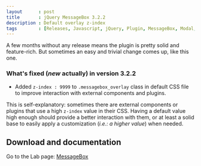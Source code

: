 ```yaml
---
layout      : post
title       : jQuery MessageBox 3.2.2
description : Default overlay z-index
tags        : [Releases, Javascript, jQuery, Plugin, MessageBox, Modal, Dialog, Alert, Confirm, Prompt]
---
```



A few months without any release means the plugin is pretty solid and feature-rich. But sometimes an easy and trivial change comes up, like this one.


### What's fixed (*new* actually) in version 3.2.2
- Added `z-index : 9999` to `.messagebox_overlay` class in default CSS file to improve interaction with external components and plugins.

This is self-explanatory: sometimes there are external components or plugins that use a high `z-index` value in their CSS. Having a default value high enough should provide a better interaction with them, or at least a solid base to easily apply a customization (*i.e.: a higher value*) when needed.


## Download and documentation

Go to the Lab page: [MessageBox](/labs/jquery-message-box/)
